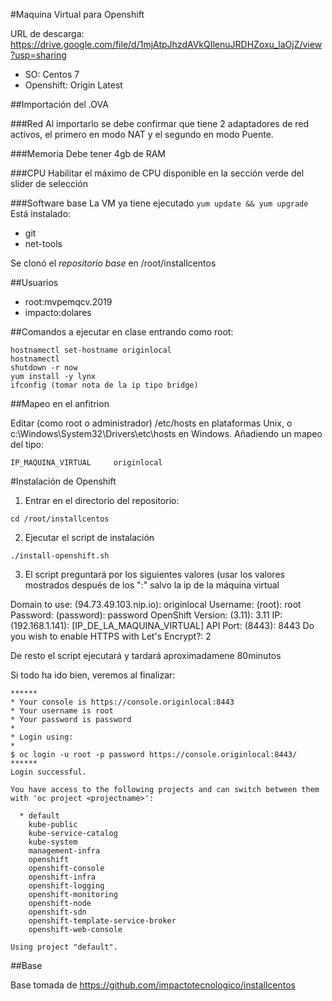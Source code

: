 #Maquina Virtual para Openshift

URL de descarga: https://drive.google.com/file/d/1mjAtpJhzdAVkQIlenuJRDHZoxu_laOjZ/view?usp=sharing 

+ SO: Centos 7
+ Openshift: Origin Latest


##Importación del .OVA

###Red
Al importarlo se debe confirmar que tiene 2 adaptadores de red activos, el primero en modo NAT y el segundo en modo Puente. 

###Memoria
Debe tener 4gb de RAM

###CPU
Habilitar el máximo de CPU disponible en la sección verde del slider de selección

###Software base
La VM ya tiene ejecutado `yum update && yum upgrade`
Está instalado:

+ git
+ net-tools

Se clonó el *repositorio base* en /root/installcentos


##Usuarios

+ root:mvpemqcv.2019
+ impacto:dolares


##Comandos a ejecutar en clase entrando como root:

```
hostnamectl set-hostname originlocal
hostnamectl
shutdown -r now
yum install -y lynx
ifconfig (tomar nota de la ip tipo bridge)
```

##Mapeo en el anfitrion

Editar (como root o administrador)  /etc/hosts en plataformas Unix, o c:\Windows\System32\Drivers\etc\hosts en Windows. Añadiendo un mapeo del tipo:

`IP_MAQUINA_VIRTUAL     originlocal`


#Instalación de Openshift

1. Entrar en el directorio del repositorio:

`cd /root/installcentos`

2. Ejecutar el script de instalación

`./install-openshift.sh`

3. El script preguntará por los siguientes valores (usar los valores mostrados después de los ":" salvo la ip de la máquina virtual

Domain to use: (94.73.49.103.nip.io): originlocal
Username: (root): root
Password: (password): password
OpenShift Version: (3.11): 3.11 
IP: (192.168.1.141): [IP_DE_LA_MAQUINA_VIRTUAL]
API Port: (8443): 8443
Do you wish to enable HTTPS with Let's Encrypt?: 2


De resto el script ejecutará y tardará aproximadamene 80minutos

Si todo ha ido bien, veremos al finalizar:

```
******
* Your console is https://console.originlocal:8443
* Your username is root 
* Your password is password 
*
* Login using:
*
$ oc login -u root -p password https://console.originlocal:8443/
******
Login successful.

You have access to the following projects and can switch between them with 'oc project <projectname>':

  * default
    kube-public
    kube-service-catalog
    kube-system
    management-infra
    openshift
    openshift-console
    openshift-infra
    openshift-logging
    openshift-monitoring
    openshift-node
    openshift-sdn
    openshift-template-service-broker
    openshift-web-console

Using project "default".
```

##Base

Base tomada de https://github.com/impactotecnologico/installcentos


